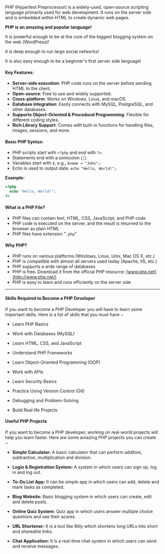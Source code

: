 
PHP (Hypertext Preprocessor) is a widely-used, open-source scripting language primarily used for web development. It runs on the server side and is embedded within HTML to create dynamic web pages.

**PHP is an amazing and popular language!**

It is powerful enough to be at the core of the biggest blogging system on the web (WordPress)!

It is deep enough to run large social networks! 

It is also easy enough to be a beginner's first server side language!

#### Key Features:

- **Server-side execution**: PHP code runs on the server before sending HTML to the client.
- **Open-source**: Free to use and widely supported.
- **Cross-platform**: Works on Windows, Linux, and macOS.
- **Database Integration**: Easily connects with MySQL, PostgreSQL, and other databases.
- **Supports Object-Oriented & Procedural Programming**: Flexible for different coding styles.
- **Rich Library Support**: Comes with built-in functions for handling files, images, sessions, and more.

#### Basic PHP Syntax:

- PHP scripts start with `<?php` and end with `?>`.
- Statements end with a semicolon (`;`).
- Variables start with `$`, e.g., `$name = "John";`.
- Echo is used to output data: `echo "Hello, World!";`.

**Example:**

```php
<?php
  echo "Hello, World!";
?>
```

#### What is a PHP File?

- PHP files can contain text, HTML, CSS, JavaScript, and PHP code
- PHP code is executed on the server, and the result is returned to the browser as plain HTML
- PHP files have extension "`.php`"

#### Why PHP?

- PHP runs on various platforms (Windows, Linux, Unix, Mac OS X, etc.)
- PHP is compatible with almost all servers used today (Apache, IIS, etc.)
- PHP supports a wide range of databases
- PHP is free. Download it from the official PHP resource: [www.php.net](http://www.php.net/)
- PHP is easy to learn and runs efficiently on the server side


---

#### Skills Required to Become a PHP Developer

If you want to become a PHP Developer you will have to learn some important skills. Here is a list of skills that you must have −

- Learn PHP Basics
    
- Work with Databases (MySQL)
    
- Learn HTML, CSS, and JavaScript
    
- Understand PHP Frameworks
    
- Learn Object-Oriented Programming (OOP)
    
- Work with APIs
    
- Learn Security Basics
    
- Practice Using Version Control (Git)
    
- Debugging and Problem-Solving
    
- Build Real life Projects


#### Useful PHP Projects

If you want to become a PHP developer, working on real-world projects will help you learn faster. Here are some amazing PHP projects you can create −

- **Simple Calculator:** A basic calculator that can perform addition, subtraction, multiplication and division.
    
- **Login & Registration System:** A system in which users can sign up, log in and log out.
    
- **To-Do List App:** It can be simple app in which users can add, delete and mark tasks as completed.
    
- **Blog Website:** Basic blogging system in which users can create, edit and delete posts.
    
- **Online Quiz System:** Quiz app in which users answer multiple choice questions and see their scores.
    
- **URL Shortener:** It is a tool like Bitly which shortens long URLs into short and shareable links.
    
- **Chat Application:** It is a real-time chat system in which users can send and receive messages.